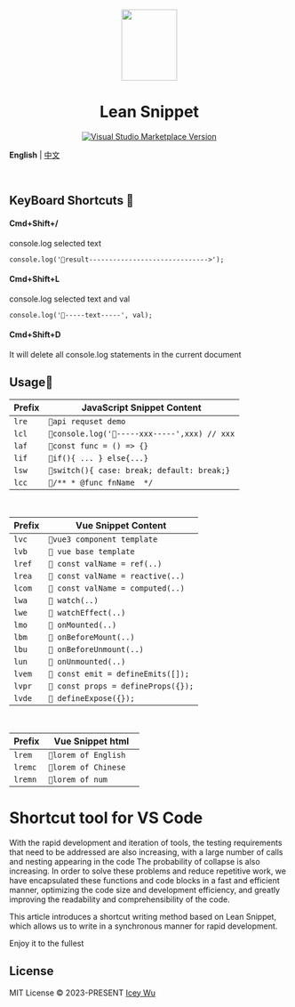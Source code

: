 <br>

<p align="center">
<img src="https://raw.githubusercontent.com/IceyWu/Lean-Snippet/main/assets/images/logo.png" style="width:100px;" height="128" />
</p>

<h1 align="center">Lean Snippet</h1>

<p align="center">
<a href="https://marketplace.visualstudio.com/items?itemName=IceyWu.LeanSnippet" target="__blank"><img src="https://img.shields.io/visual-studio-marketplace/v/IceyWu.LeanSnippet.svg?color=eee&amp;label=VS%20Code%20Marketplace&logo=visual-studio-code" alt="Visual Studio Marketplace Version" /></a>
</p>

**English** | [中文](./README.zh-CN.md)

<br>

## KeyBoard Shortcuts 🌈

#### Cmd+Shift+/

console.log selected text

```
console.log('🌳result------------------------------>');
```

#### Cmd+Shift+L

console.log selected text and val

```
console.log('🍧-----text-----', val);
```

#### Cmd+Shift+D

It will delete all console.log statements in the current document

## Usage🌈

| Prefix | JavaScript Snippet Content                    |
| ------ | --------------------------------------------- |
| `lre`  | `🌈api requset demo`                          |
| `lcl`  | `🌈console.log('🌈-----xxx-----',xxx) // xxx` |
| `laf`  | `🌈const func = () => {} `                    |
| `lif`  | `🌈if(){ ... } else{...}`                     |
| `lsw`  | `🌈switch(){ case: break; default: break;}`   |
| `lcc`  | `🌈/** * @func fnName  */`                    |

<br />

| Prefix | Vue Snippet Content                 |
| ------ | ----------------------------------- |
| `lvc`  | `🌈vue3 component template`         |
| `lvb`  | `🌈 vue base template`              |
| `lref` | `🌈 const valName = ref(..)`        |
| `lrea` | `🌈 const valName = reactive(..)`   |
| `lcom` | `🌈 const valName = computed(..)`   |
| `lwa`  | `🌈 watch(..)`                      |
| `lwe`  | `🌈 watchEffect(..)`                |
| `lmo`  | `🌈 onMounted(..)`                  |
| `lbm`  | `🌈 onBeforeMount(..)`              |
| `lbu`  | `🌈 onBeforeUnmount(..)`            |
| `lun`  | `🌈 onUnmounted(..)`                |
| `lvem` | `🌈 const emit = defineEmits([]);`  |
| `lvpr` | `🌈 const props = defineProps({});` |
| `lvde` | `🌈 defineExpose({});`              |

<br />

| Prefix  | Vue Snippet html       |
| ------- | ---------------------- |
| `lrem`  | `🌈lorem of English  ` |
| `lremc` | `🌈lorem of Chinese  ` |
| `lremn` | `🌈lorem of num`       |

# Shortcut tool for VS Code

With the rapid development and iteration of tools, the testing requirements that need to be addressed are also increasing, with a large number of calls and nesting appearing in the code The probability of collapse is also increasing. In order to solve these problems and reduce repetitive work, we have encapsulated these functions and code blocks in a fast and efficient manner, optimizing the code size and development efficiency, and greatly improving the readability and comprehensibility of the code.

This article introduces a shortcut writing method based on Lean Snippet, which allows us to write in a synchronous manner for rapid development.

Enjoy it to the fullest

## License

MIT License &copy; 2023-PRESENT [Icey Wu](https://github.com/IceyWu)
